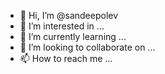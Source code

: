 - 👋 Hi, I’m @sandeepolev
- 👀 I’m interested in ...
- 🌱 I’m currently learning ...
- 💞️ I’m looking to collaborate on ...
- 📫 How to reach me ...

<!---
sandeepolev/sandeepolev is a ✨ special ✨ repository because its `README.md` (this file) appears on your GitHub profile.
You can click the Preview link to take a look at your changes.
--->
